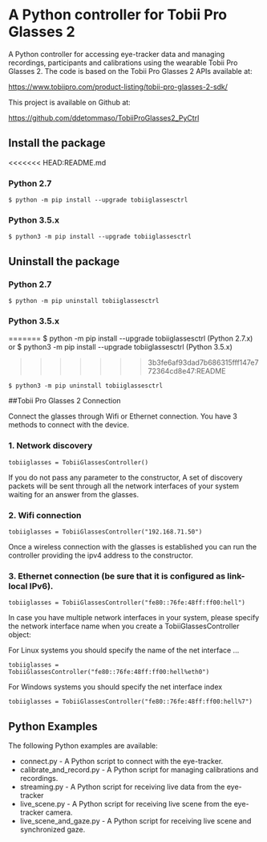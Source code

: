 # A Python controller for Tobii Pro Glasses 2

A Python controller for accessing eye-tracker data and managing recordings,
participants and calibrations using the wearable Tobii Pro Glasses 2.
The code is based on the Tobii Pro Glasses 2 APIs available at:

https://www.tobiipro.com/product-listing/tobii-pro-glasses-2-sdk/

This project is available on Github at:

https://github.com/ddetommaso/TobiiProGlasses2_PyCtrl


## Install the package

<<<<<<< HEAD:README.md
### Python 2.7

```
$ python -m pip install --upgrade tobiiglassesctrl
```

### Python 3.5.x

```
$ python3 -m pip install --upgrade tobiiglassesctrl
```

## Uninstall the package

### Python 2.7

```
$ python -m pip uninstall tobiiglassesctrl
```

### Python 3.5.x
=======
$ python -m pip install --upgrade tobiiglassesctrl (Python 2.7.x)
or
$ python3 -m pip install --upgrade tobiiglassesctrl (Python 3.5.x)
>>>>>>> 3b3fe6af93dad7b686315fff147e772364cd8e47:README

```
$ python3 -m pip uninstall tobiiglassesctrl
```

##Tobii Pro Glasses 2 Connection

Connect the glasses through Wifi or Ethernet connection. You have 3 methods to
connect with the device.

### 1. Network discovery

```
tobiiglasses = TobiiGlassesController()
```

If you do not pass any parameter to the constructor, A set of discovery packets
will be sent through all the network interfaces of your system waiting for an
answer from the glasses.


### 2. Wifi connection

```
tobiiglasses = TobiiGlassesController("192.168.71.50")
```

Once a wireless connection with the glasses is established you can run the
controller providing the ipv4 address to the constructor.


### 3. Ethernet connection (be sure that it is configured as link-local IPv6).

```
tobiiglasses = TobiiGlassesController("fe80::76fe:48ff:ff00:hell")
```

In case you have multiple network interfaces in your system, please specify
the network interface name when you create a TobiiGlassesController object:

For Linux systems you should specify the name of the net interface ...

```
tobiiglasses = TobiiGlassesController("fe80::76fe:48ff:ff00:hell%eth0")
```

For Windows systems you should specify the net interface index

```
tobiiglasses = TobiiGlassesController("fe80::76fe:48ff:ff00:hell%7")
```


## Python Examples

The following Python examples are available:

* connect.py - A Python script to connect with the eye-tracker.
* calibrate_and_record.py - A Python script for managing calibrations and recordings.
* streaming.py - A Python script for receiving live data from the eye-tracker
* live_scene.py - A Python script for receiving live scene from the eye-tracker camera.
* live_scene_and_gaze.py - A Python script for receiving live scene and synchronized gaze.
